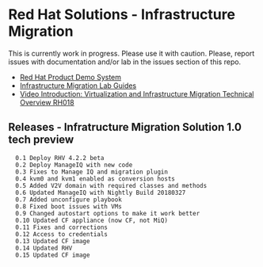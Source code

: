 # Red Hat Solutions - Infrastructure Migration

This is currently work in progress. Please use it with caution.
Please, report issues with documentation and/or lab in the issues section of this repo.

* [Red Hat Product Demo System](https://rhpds.redhat.com)
* [Infrastructure Migration Lab Guides](doc)
* [Video Introduction: Virtualization and Infrastructure Migration Technical Overview RH018](https://www.redhat.com/en/services/training/rh018-virtualization-and-infrastructure-migration-technical-overview)

## Releases - Infratructure Migration Solution 1.0 tech preview
```
  0.1 Deploy RHV 4.2.2 beta
  0.2 Deploy ManageIQ with new code
  0.3 Fixes to Manage IQ and migration plugin
  0.4 kvm0 and kvm1 enabled as conversion hosts
  0.5 Added V2V domain with required classes and methods
  0.6 Updated ManageIQ with Nightly Build 20180327
  0.7 Added unconfigure playbook
  0.8 Fixed boot issues with VMs
  0.9 Changed autostart options to make it work better
  0.10 Updated CF appliance (now CF, not MiQ)
  0.11 Fixes and corrections
  0.12 Access to credentials
  0.13 Updated CF image
  0.14 Updated RHV
  0.15 Updated CF image
```

